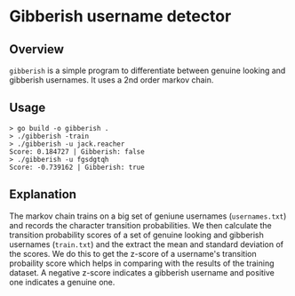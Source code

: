 # Gibberish username detector

## Overview
`gibberish` is a simple program to differentiate between genuine looking and gibberish usernames. It uses a 2nd order markov chain.

## Usage
```
> go build -o gibberish .
> ./gibberish -train
> ./gibberish -u jack.reacher
Score: 0.184727 | Gibberish: false
> ./gibberish -u fgsdgtqh
Score: -0.739162 | Gibberish: true
```

## Explanation

The markov chain trains on a big set of geniune usernames (`usernames.txt`) and records the character transition probabilities.
We then calculate the transition probability scores of a set of genuine looking and gibberish usernames (`train.txt`) and the extract the mean and standard deviation of the scores. We do this to get the z-score of a username's transition probaility score which helps in comparing with the results of the training dataset. A negative z-score indicates a gibberish username and positive one indicates a genuine one.
 